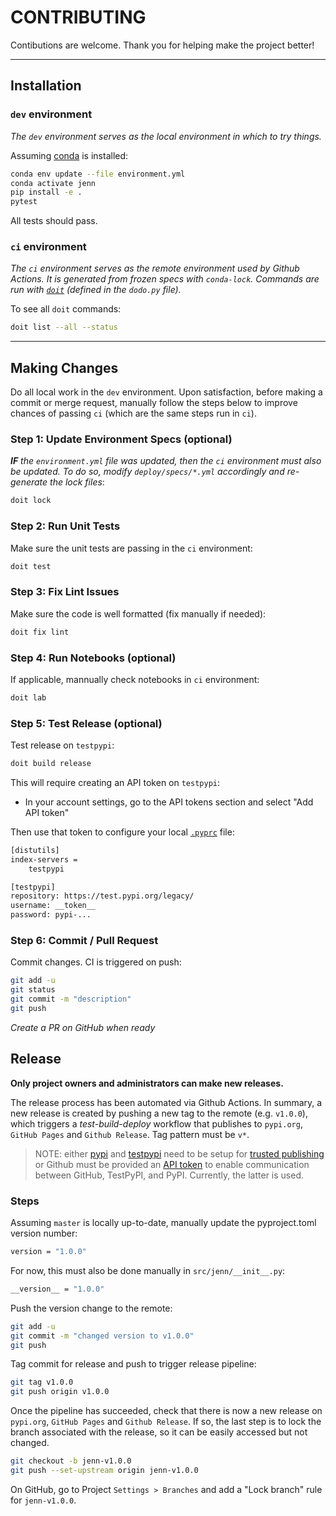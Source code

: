 # CONTRIBUTING 

Contibutions are welcome. Thank you for helping make the project better! 

--- 
## Installation

### `dev` environment

_The `dev` environment serves as the local environment in which to try things._ 

Assuming [conda](https://conda.org/) is installed:

```bash
conda env update --file environment.yml
conda activate jenn
pip install -e .
pytest
```

All tests should pass. 

### `ci` environment

_The `ci` environment serves as the remote environment used by Github Actions. It is generated from frozen specs with `conda-lock`. Commands are run with [`doit`](https://pydoit.org/) (defined in the `dodo.py` file)._ 

To see all `doit` commands:

```bash
doit list --all --status
```

---
## Making Changes

Do all local work in the `dev` environment. Upon satisfaction, before making a commit or merge request, manually follow the steps below to improve chances of passing `ci` (which are the same steps run in `ci`). 

### Step 1: Update Environment Specs (optional)

_**IF** the `environment.yml` file was updated, then the `ci` environment must also be updated. To do so, modify `deploy/specs/*.yml` accordingly and re-generate the lock files_: 
 
```bash
doit lock
```

### Step 2: Run Unit Tests

Make sure the unit tests are passing in the `ci` environment: 

```bash
doit test
```

### Step 3: Fix Lint Issues 

Make sure the code is well formatted (fix manually if needed): 

```bash
doit fix lint
```

### Step 4: Run Notebooks (optional) 

If applicable, mannually check notebooks in `ci` environment: 

```bash
doit lab
```

### Step 5: Test Release (optional)

Test release on `testpypi`: 

```bash
doit build release
```

This will require creating an API token on `testpypi`: 

* In your account settings, go to the API tokens section and select "Add API token" 

Then use that token to configure your local [`.pyprc`](https://packaging.python.org/en/latest/specifications/pypirc/) file: 

```bash
[distutils]
index-servers =
    testpypi

[testpypi]
repository: https://test.pypi.org/legacy/
username: __token__
password: pypi-...
```

### Step 6: Commit / Pull Request

Commit changes. CI is triggered on push: 

```bash
git add -u 
git status 
git commit -m "description"
git push
```

_Create a PR on GitHub when ready_ 

## Release 

**Only project owners and administrators can make new releases.** 

The release process has been automated via Github Actions. In summary, a new release is created by pushing a new tag to the remote (e.g. `v1.0.0`), which triggers a _test-build-deploy_ workflow that publishes to `pypi.org`, `GitHub Pages` and `Github Release`. Tag pattern must be `v*`.

> NOTE: 
> either [pypi](https://pypi.org/) and [testpypi](https://test.pypi.org/) need to be setup for [trusted publishing](https://packaging.python.org/en/latest/guides/publishing-package-distribution-releases-using-github-actions-ci-cd-workflows/) or Github must be provided an [API token](https://pypi.org/help/#apitoken) to enable communication between GitHub, TestPyPI, and PyPI. Currently, the latter is used.

### Steps 

Assuming `master` is locally up-to-date, manually update the pyproject.toml version number:

```bash
version = "1.0.0"
```

For now, this must also be done manually in `src/jenn/__init__.py`: 

```bash
__version__ = "1.0.0"
```

Push the version change to the remote: 

```bash
git add -u 
git commit -m "changed version to v1.0.0"
git push 
```

Tag commit for release and push to trigger release pipeline: 

```bash
git tag v1.0.0
git push origin v1.0.0
```

Once the pipeline has succeeded, check that there is now a new release on `pypi.org`, `GitHub Pages` and `Github Release`. If so, the last step is to lock the branch associated with the release, so it can be easily accessed but not changed. 

```bash
git checkout -b jenn-v1.0.0 
git push --set-upstream origin jenn-v1.0.0 
```

On GitHub, go to Project `Settings > Branches` and add a "Lock branch" rule for `jenn-v1.0.0`.

